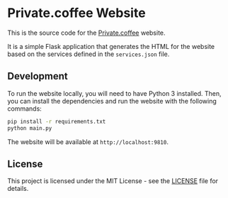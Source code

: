 # Private.coffee Website

This is the source code for the [Private.coffee](https://private.coffee) 
website.

It is a simple Flask application that generates the HTML for the website based
on the services defined in the `services.json` file.

## Development

To run the website locally, you will need to have Python 3 installed. Then, you
can install the dependencies and run the website with the following commands:

```bash
pip install -r requirements.txt
python main.py
```

The website will be available at `http://localhost:9810`.

## License

This project is licensed under the MIT License - see the [LICENSE](LICENSE)
file for details.
